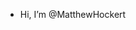 - Hi, I’m @MatthewHockert



<!---
MatthewHockert/MatthewHockert is a ✨ special ✨ repository because its `README.md` (this file) appears on your GitHub profile.
You can click the Preview link to take a look at your changes.
--->
